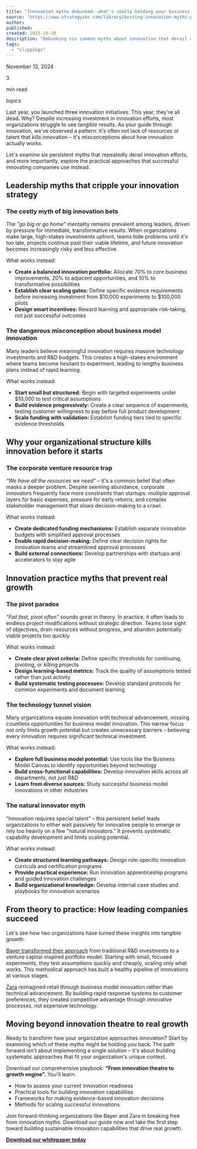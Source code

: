 ```yaml
---
title: "Innovation myths debunked: what's really holding your business back"
source: "https://www.strategyzer.com/library/busting-innovation-myths-part-1"
author:
published:
created: 2025-10-20
description: "Debunking six common myths about innovation that derail companies' growth strategies. Learn practical approaches to disruptive business model innovation."
tags:
  - "clippings"
---
```

November 13, 2024

3

min read

topics

Last year, you launched three innovation initiatives. This year, they're all dead. Why? Despite increasing investment in innovation efforts, most organizations struggle to see tangible results. As your guide through innovation, we've observed a pattern: it's often not lack of resources or talent that kills innovation – it's misconceptions about how innovation actually works.

Let's examine six persistent myths that repeatedly derail innovation efforts, and more importantly, explore the practical approaches that successful innovating companies use instead.

## Leadership myths that cripple your innovation strategy

### The costly myth of big innovation bets

The *"go big or go home"* mentality remains prevalent among leaders, driven by pressure for immediate, transformative results. When organizations make large, high-stakes investments upfront, teams hide problems until it's too late, projects continue past their viable lifetime, and future innovation becomes increasingly risky and less effective.

What works instead:

- **Create a balanced innovation portfolio:** Allocate 70% to core business improvements, 20% to adjacent opportunities, and 10% to transformative possibilities
- **Establish clear scaling gates:** Define specific evidence requirements before increasing investment from $10,000 experiments to $100,000 pilots
- **Design smart incentives:** Reward learning and appropriate risk-taking, not just successful outcomes

### The dangerous misconception about business model innovation

Many leaders believe meaningful innovation requires massive technology investments and R&D budgets. This creates a high-stakes environment where teams become hesitant to experiment, leading to lengthy business plans instead of rapid learning.

What works instead:

- **Start small but structured:** Begin with targeted experiments under $10,000 to test critical assumptions
- **Build evidence progressively:** Create a clear sequence of experiments, testing customer willingness to pay before full product development
- **Scale funding with validation:** Establish funding tiers tied to specific evidence thresholds

## Why your organizational structure kills innovation before it starts

### The corporate venture resource trap

*“We have all the resources we need”* – it's a common belief that often masks a deeper problem. Despite seeming abundance, corporate innovators frequently face more constraints than startups: multiple approval layers for basic expenses, pressure for early returns, and complex stakeholder management that slows decision-making to a crawl.

What works instead:

- **Create dedicated funding mechanisms:** Establish separate innovation budgets with simplified approval processes
- **Enable rapid decision-making:** Define clear decision rights for innovation teams and streamlined approval processes
- **Build external connections:** Develop partnerships with startups and accelerators to stay agile

## Innovation practice myths that prevent real growth

### The pivot paradox

*“Fail fast, pivot often”* sounds great in theory. In practice, it often leads to endless project modifications without strategic direction. Teams lose sight of objectives, drain resources without progress, and abandon potentially viable projects too quickly.

What works instead:

- **Create clear pivot criteria:** Define specific thresholds for continuing, pivoting, or killing projects
- **Design learning-based metrics:** Track the quality of assumptions tested rather than just activity
- **Build systematic testing processes:** Develop standard protocols for common experiments and document learning

### The technology tunnel vision

Many organizations equate innovation with technical advancement, missing countless opportunities for business model innovation. This narrow focus not only limits growth potential but creates unnecessary barriers – believing every innovation requires significant technical investment.

What works instead:

- **Explore full business model potential:** Use tools like the Business Model Canvas to identify opportunities beyond technology
- **Build cross-functional capabilities:** Develop innovation skills across all departments, not just R&D
- **Learn from diverse sources:** Study successful business model innovations in other industries

### The natural innovator myth

“Innovation requires special talent” – this persistent belief leads organizations to either wait passively for innovative people to emerge or rely too heavily on a few "natural innovators." It prevents systematic capability development and limits scaling potential.

What works instead:

- **Create structured learning pathways:** Design role-specific innovation curricula and certification programs
- **Provide practical experience:** Run innovation apprenticeship programs and guided innovation challenges
- **Build organizational knowledge:** Develop internal case studies and playbooks for innovation scenarios

## From theory to practice: How leading companies succeed

Let's see how two organizations have turned these insights into tangible growth:

[Bayer transformed their approach](https://www.strategyzer.com/case-studies/bayer) from traditional R&D investments to a venture capital-inspired portfolio model. Starting with small, focused experiments, they test assumptions quickly and cheaply, scaling only what works. This methodical approach has built a healthy pipeline of innovations at various stages.

[Zara](https://www.strategyzer.com/library/zara-business-model) reimagined retail through business model innovation rather than technical advancement. By building rapid response systems to customer preferences, they created competitive advantage through innovative processes, not expensive technology.

## Moving beyond innovation theatre to real growth

Ready to transform how your organization approaches innovation? Start by examining which of these myths might be holding you back. The path forward isn't about implementing a single solution – it's about building systematic approaches that fit your organization's unique context.

Download our comprehensive playbook: **“From innovation theatre to growth engine”.** You'll learn:

- How to assess your current innovation readiness
- Practical tools for building innovation capabilities
- Frameworks for making evidence-based innovation decisions
- Methods for scaling successful innovations

Join forward-thinking organizations like Bayer and Zara in breaking free from innovation myths. Download our guide now and take the first step toward building sustainable innovation capabilities that drive real growth.

[**Download our whitepaper today**](https://www.strategyzer.com/library/grow)